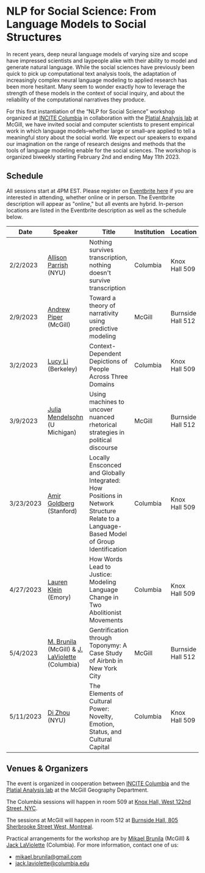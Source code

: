 # NLP for Social Science: From Language Models to Social Structures
 
In recent years, deep neural language models of varying size and scope have impressed scientists and laypeople alike with their ability to model and generate natural language. While the social sciences have previously been quick to pick up computational text analysis tools, the adaptation of increasingly complex neural language modeling to applied research has been more hesitant. Many seem to wonder exactly how to leverage the strength of these models in the context of social inquiry, and about the reliability of the computational narratives they produce.
  
For this first instantiation of the “NLP for Social Science” workshop organized at [INCITE Columbia](https://incite.columbia.edu/) in collaboration with the [Platial Analysis lab](https://platial.science/) at McGill, we have invited social and computer scientists to present empirical work in which language models–whether large or small–are applied to tell a meaningful story about the social world. We expect our speakers to expand our imagination on the range of research designs and methods that the tools of language modeling enable for the social sciences. The workshop is organized biweekly starting February 2nd and ending May 11th 2023.

## Schedule

All sessions start at 4PM EST. Please register on [Eventbrite here](https://www.eventbrite.com/cc/nlp-for-social-science-1644599) if you are interested in attending, whether online or in person. The Eventbrite description will appear as "online," but all events are hybrid. In-person locations are listed in the Eventbrite description as well as the schedule below.

| Date      | Speaker                                        | Title                                                                                     | Institution | Location          |
| --------- | ---------------------------------------------- | ----------------------------------------------------------------------------------------- | ----------- | ----------------- |
| 2/2/2023  | [Allison Parrish](https://www.decontextualize.com/) (NYU)                          | Nothing survives transcription, nothing doesn't survive transcription                     | Columbia    | Knox Hall 509     |
| 2/9/2023  | [Andrew Piper](https://piperlab.mcgill.ca/) (McGill)                          | Toward a theory of narrativity using predictive modeling                                  | McGill      | Burnside Hall 512 |
| 3/2/2023  | [Lucy Li](https://lucy3.github.io/) (Berkeley)                             | Context-Dependent Depictions of People Across Three Domains                               | Columbia    | Knox Hall 509     |
| 3/9/2023  | [Julia Mendelsohn](https://juliamendelsohn.github.io/) (U Michigan)                  | Using machines to uncover nuanced rhetorical strategies in political discourse                                                                                       | McGill      | Burnside Hall 512 |
| 3/23/2023 | [Amir Goldberg](https://www.gsb.stanford.edu/faculty-research/faculty/amir-goldberg) (Stanford)                       | Locally Ensconced and Globally Integrated: How Positions in Network Structure Relate to a Language-Based Model of Group Identification | Columbia    | Knox Hall 509     |
| 4/27/2023 | [Lauren Klein](https://lklein.com/) (Emory)                    | How Words Lead to Justice: Modeling Language Change in Two Abolitionist Movements                                                                                        | Columbia    | Knox Hall 509     |
| 5/4/2023 | [M. Brunila](https://maybemkl.github.io/) (McGill) & [J. LaViolette](https://incite.columbia.edu/jack-laviolette) (Columbia) | Gentrification through Toponymy: A Case Study of Airbnb in New York City                  | McGill      | Burnside Hall 512 |
| 5/11/2023 | [Di Zhou](https://di-zhou.github.io/) (NYU)                                  | The Elements of Cultural Power: Novelty, Emotion, Status, and Cultural Capital            | Columbia    | Knox Hall 509     |

## Venues & Organizers 

The event is organized in cooperation between [INCITE Columbia](https://incite.columbia.edu/) and the [Platial Analysis lab](https://platial.science/) at the McGill Geography Department. 

The Columbia sessions will happen in room 509 at [Knox Hall, West 122nd Street, NYC](https://www.google.com/maps/place/Knox+Hall/@40.8119187,-73.963977,17z/data=!3m1!4b1!4m5!3m4!1s0x89c2f64065391e0f:0xd8b97a7ea2f5bf1!8m2!3d40.8119746!4d-73.9617473).

The sessions at McGill will happen in room 512 at [Burnside Hall, 805 Sherbrooke Street West, Montreal](https://www.google.com/maps/place/Burnside+Hall/@45.5046107,-73.5770977,17z/data=!3m1!4b1!4m5!3m4!1s0x4cc91a47aeafb055:0xaf6425f171b21f2c!8m2!3d45.5045891!4d-73.5748647). 

Practical arrangements for the workshop are by [Mikael Brunila](https://maybemkl.github.io/) (McGill) & [Jack LaViolette](https://incite.columbia.edu/jack-laviolette) (Columbia). For more information, contact one of us:

- mikael.brunila@gmail.com
- jack.laviolette@columbia.edu 

